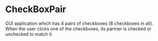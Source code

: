 # CheckBoxPair
GUI application which has 4 pairs of checkboxes (8 checkboxes in all). When the user clicks one of the checkboxes, its partner is checked or unchecked to match it.
